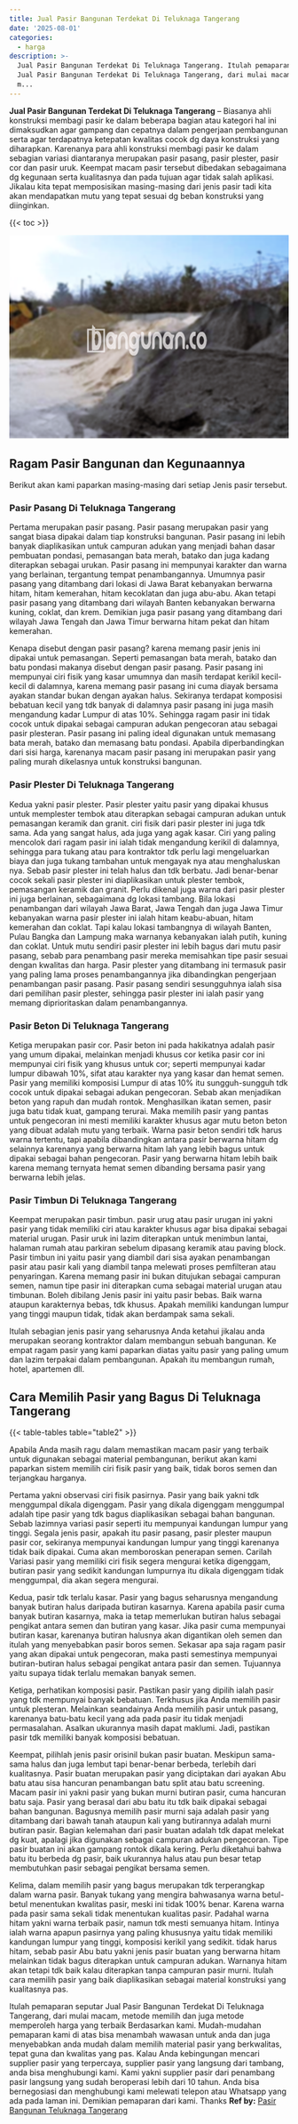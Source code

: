 ```yaml
---
title: Jual Pasir Bangunan Terdekat Di Teluknaga Tangerang
date: '2025-08-01'
categories:
  - harga
description: >-
  Jual Pasir Bangunan Terdekat Di Teluknaga Tangerang. Itulah pemaparan seputar
  Jual Pasir Bangunan Terdekat Di Teluknaga Tangerang, dari mulai macam, metode
  m...
---
```


**Jual Pasir Bangunan Terdekat Di Teluknaga Tangerang** – Biasanya ahli konstruksi membagi pasir ke dalam beberapa bagian atau kategori hal ini dimaksudkan agar gampang dan cepatnya dalam pengerjaan pembangunan serta agar terdapatnya ketepatan kwalitas cocok dg daya konstruksi yang diharapkan. Karenanya para ahli konstruksi membagi pasir ke dalam sebagian variasi diantaranya merupakan pasir pasang, pasir plester, pasir cor dan pasir uruk. Keempat macam pasir tersebut dibedakan sebagaimana dg kegunaan serta kualitasnya dan pada tujuan agar tidak salah aplikasi. Jikalau kita tepat memposisikan masing-masing dari jenis pasir tadi kita akan mendapatkan mutu yang tepat sesuai dg beban konstruksi yang diinginkan.

{{< toc >}}

![Jual Pasir Bangunan Terdekat Di Teluknaga Tangerang](/images/jual-pasir-bangunan-43.png)

## Ragam Pasir Bangunan dan Kegunaannya

Berikut akan kami paparkan masing-masing dari setiap Jenis pasir tersebut.

### Pasir Pasang Di Teluknaga Tangerang

Pertama merupakan pasir pasang. Pasir pasang merupakan pasir yang sangat biasa dipakai dalam tiap konstruksi bangunan. Pasir pasang ini lebih banyak diaplikasikan untuk campuran adukan yang menjadi bahan dasar pembuatan pondasi, pemasangan bata merah, batako dan juga kadang diterapkan sebagai urukan. Pasir pasang ini mempunyai karakter dan warna yang berlainan, tergantung tempat penambangannya. Umumnya pasir pasang yang ditambang dari lokasi di Jawa Barat kebanyakan berwarna hitam, hitam kemerahan, hitam kecoklatan dan juga abu-abu. Akan tetapi pasir pasang yang ditambang dari wilayah Banten kebanyakan berwarna kuning, coklat, dan krem. Demikian juga pasir pasang yang ditambang dari wilayah Jawa Tengah dan Jawa Timur berwarna hitam pekat dan hitam kemerahan.

Kenapa disebut dengan pasir pasang? karena memang pasir jenis ini dipakai untuk pemasangan. Seperti pemasangan bata merah, batako dan batu pondasi makanya disebut dengan pasir pasang. Pasir pasang ini mempunyai ciri fisik yang kasar umumnya dan masih terdapat kerikil kecil-kecil di dalamnya, karena memang pasir pasang ini cuma diayak bersama ayakan standar bukan dengan ayakan halus. Sekiranya terdapat komposisi bebatuan kecil yang tdk banyak di dalamnya pasir pasang ini juga masih mengandung kadar Lumpur di atas 10%. Sehingga ragam pasir ini tidak cocok untuk dipakai sebagai campuran adukan pengecoran atau sebagai pasir plesteran. Pasir pasang ini paling ideal digunakan untuk memasang bata merah, batako dan memasang batu pondasi. Apabila diperbandingkan dari sisi harga, karenanya macam pasir pasang ini merupakan pasir yang paling murah dikelasnya untuk konstruksi bangunan.

### Pasir Plester Di Teluknaga Tangerang

Kedua yakni pasir plester. Pasir plester yaitu pasir yang dipakai khusus untuk memplester tembok atau diterapkan sebagai campuran adukan untuk pemasangan keramik dan granit. ciri fisik dari pasir plester ini juga tdk sama. Ada yang sangat halus, ada juga yang agak kasar. Ciri yang paling mencolok dari ragam pasir ini ialah tidak mengandung kerikil di dalamnya, sehingga para tukang atau para kontraktor tdk perlu lagi mengeluarkan biaya dan juga tukang tambahan untuk mengayak nya atau menghaluskan nya. Sebab pasir plester ini telah halus dan tdk berbatu. Jadi benar-benar cocok sekali pasir plester ini diaplikasikan untuk plester tembok, pemasangan keramik dan granit. Perlu dikenal juga warna dari pasir plester ini juga berlainan, sebagaimana dg lokasi tambang. Bila lokasi penambangan dari wilayah Jawa Barat, Jawa Tengah dan juga Jawa Timur kebanyakan warna pasir plester ini ialah hitam keabu-abuan, hitam kemerahan dan coklat. Tapi kalau lokasi tambangnya di wilayah Banten, Pulau Bangka dan Lampung maka warnanya kebanyakan ialah putih, kuning dan coklat. Untuk mutu sendiri pasir plester ini lebih bagus dari mutu pasir pasang, sebab para penambang pasir mereka memisahkan tipe pasir sesuai dengan kwalitas dan harga. Pasir plester yang ditambang ini termasuk pasir yang paling lama proses penambangannya jika dibandingkan pengerjaan penambangan pasir pasang. Pasir pasang sendiri sesungguhnya ialah sisa dari pemilihan pasir plester, sehingga pasir plester ini ialah pasir yang memang diprioritaskan dalam penambangannya.

### Pasir Beton Di Teluknaga Tangerang

Ketiga merupakan pasir cor. Pasir beton ini pada hakikatnya adalah pasir yang umum dipakai, melainkan menjadi khusus cor ketika pasir cor ini mempunyai ciri fisik yang khusus untuk cor; seperti mempunyai kadar lumpur dibawah 10%, sifat atau karakter nya yang kasar dan hemat semen. Pasir yang memiliki komposisi Lumpur di atas 10% itu sungguh-sungguh tdk cocok untuk dipakai sebagai adukan pengecoran. Sebab akan menjadikan beton yang rapuh dan mudah rontok. Menghasilkan ikatan semen, pasir juga batu tidak kuat, gampang terurai. Maka memilih pasir yang pantas untuk pengecoran ini mesti memiliki karakter khusus agar mutu beton beton yang dibuat adalah mutu yang terbaik. Warna pasir beton sendiri tdk harus warna tertentu, tapi apabila dibandingkan antara pasir berwarna hitam dg selainnya karenanya yang berwarna hitam lah yang lebih bagus untuk dipakai sebagai bahan pengecoran. Pasir yang berwarna hitam lebih baik karena memang ternyata hemat semen dibanding bersama pasir yang berwarna lebih jelas.

### Pasir Timbun Di Teluknaga Tangerang

Keempat merupakan pasir timbun. pasir urug atau pasir urugan ini yakni pasir yang tidak memiliki ciri atau karakter khusus agar bisa dipakai sebagai material urugan. Pasir uruk ini lazim diterapkan untuk menimbun lantai, halaman rumah atau parkiran sebelum dipasang keramik atau paving block. Pasir timbun ini yaitu pasir yang diambil dari sisa ayakan penambangan pasir atau pasir kali yang diambil tanpa melewati proses pemfilteran atau penyaringan. Karena memang pasir ini bukan ditujukan sebagai campuran semen, namun tipe pasir ini diterapkan cuma sebagai material urugan atau timbunan. Boleh dibilang Jenis pasir ini yaitu pasir bebas. Baik warna ataupun karakternya bebas, tdk khusus. Apakah memiliki kandungan lumpur yang tinggi maupun tidak, tidak akan berdampak sama sekali.

Itulah sebagian jenis pasir yang seharusnya Anda ketahui jikalau anda merupakan seorang kontraktor dalam membangun sebuah bangunan. Ke empat ragam pasir yang kami paparkan diatas yaitu pasir yang paling umum dan lazim terpakai dalam pembangunan. Apakah itu membangun rumah, hotel, apartemen dll.

## Cara Memilih Pasir yang Bagus Di Teluknaga Tangerang

{{< table-tables table="table2" >}}

Apabila Anda masih ragu dalam memastikan macam pasir yang terbaik untuk digunakan sebagai material pembangunan, berikut akan kami paparkan sistem memilih ciri fisik pasir yang baik, tidak boros semen dan terjangkau harganya.

Pertama yakni observasi ciri fisik pasirnya. Pasir yang baik yakni tdk menggumpal dikala digenggam. Pasir yang dikala digenggam menggumpal adalah tipe pasir yang tdk bagus diaplikasikan sebagai bahan bangunan. Sebab lazimnya variasi pasir seperti itu mempunyai kandungan lumpur yang tinggi. Segala jenis pasir, apakah itu pasir pasang, pasir plester maupun pasir cor, sekiranya mempunyai kandungan lumpur yang tinggi karenanya tidak baik dipakai. Cuma akan memboroskan penerapan semen. Carilah Variasi pasir yang memiliki ciri fisik segera mengurai ketika digenggam, butiran pasir yang sedikit kandungan lumpurnya itu dikala digenggam tidak menggumpal, dia akan segera mengurai.

Kedua, pasir tdk terlalu kasar. Pasir yang bagus seharusnya mengandung banyak butiran halus daripada butiran kasarnya. Karena apabila pasir cuma banyak butiran kasarnya, maka ia tetap memerlukan butiran halus sebagai pengikat antara semen dan butiran yang kasar. Jika pasir cuma mempunyai butiran kasar, karenanya butiran halusnya akan digantikan oleh semen dan itulah yang menyebabkan pasir boros semen. Sekasar apa saja ragam pasir yang akan dipakai untuk pengecoran, maka pasti semestinya mempunyai butiran-butiran halus sebagai pengikat antara pasir dan semen. Tujuannya yaitu supaya tidak terlalu memakan banyak semen.

Ketiga, perhatikan komposisi pasir. Pastikan pasir yang dipilih ialah pasir yang tdk mempunyai banyak bebatuan. Terkhusus jika Anda memilih pasir untuk plesteran. Melainkan seandainya Anda memilih pasir untuk pasang, karenanya batu-batu kecil yang ada pada pasir itu tidak menjadi permasalahan. Asalkan ukurannya masih dapat maklumi. Jadi, pastikan pasir tdk memiliki banyak komposisi bebatuan.

Keempat, pilihlah jenis pasir orisinil bukan pasir buatan. Meskipun sama-sama halus dan juga lembut tapi benar-benar berbeda, terlebih dari kualitasnya. Pasir buatan merupakan pasir yang diciptakan dari ayakan Abu batu atau sisa hancuran penambangan batu split atau batu screening. Macam pasir ini yakni pasir yang bukan murni butiran pasir, cuma hancuran batu saja. Pasir yang berasal dari abu batu itu tdk baik dipakai sebagai bahan bangunan. Bagusnya memilih pasir murni saja adalah pasir yang ditambang dari bawah tanah ataupun kali yang butirannya adalah murni butiran pasir. Bagian kelemahan dari pasir buatan adalah tdk dapat melekat dg kuat, apalagi jika digunakan sebagai campuran adukan pengecoran. Tipe pasir buatan ini akan gampang rontok dikala kering. Perlu diketahui bahwa batu itu berbeda dg pasir, baik ukurannya halus atau pun besar tetap membutuhkan pasir sebagai pengikat bersama semen.

Kelima, dalam memilih pasir yang bagus merupakan tdk terperangkap dalam warna pasir. Banyak tukang yang mengira bahwasanya warna betul-betul menentukan kwalitas pasir, meski ini tidak 100% benar. Karena warna pada pasir sama sekali tidak menentukan kualitas pasir. Padahal warna hitam yakni warna terbaik pasir, namun tdk mesti semuanya hitam. Intinya ialah warna apapun pasirnya yang paling khususnya yaitu tidak memiliki kandungan lumpur yang tinggi, komposisi kerikil yang sedikit. tidak harus hitam, sebab pasir Abu batu yakni jenis pasir buatan yang berwarna hitam melainkan tidak bagus diterapkan untuk campuran adukan. Warnanya hitam akan tetapi tdk baik kalau diterapkan tanpa campuran pasir murni. Itulah cara memilih pasir yang baik diaplikasikan sebagai material konstruksi yang kualitasnya pas.

Itulah pemaparan seputar Jual Pasir Bangunan Terdekat Di Teluknaga Tangerang, dari mulai macam, metode memilih dan juga metode memperoleh harga yang terbaik Berdasarkan kami. Mudah-mudahan pemaparan kami di atas bisa menambah wawasan untuk anda dan juga menyebabkan anda mudah dalam memilih material pasir yang berkwalitas, tepat guna dan kwalitas yang pas. Kalau Anda kebingungan mencari supplier pasir yang terpercaya, supplier pasir yang langsung dari tambang, anda bisa menghubungi kami. Kami yakni supplier pasir dari penambang pasir langsung yang sudah beroperasi lebih dari 10 tahun. Anda bisa bernegosiasi dan menghubungi kami melewati telepon atau Whatsapp yang ada pada laman ini. Demikian pemaparan dari kami. Thanks
**Ref by:** [Pasir Bangunan Teluknaga Tangerang](https://id.wikipedia.org/wiki/Pasir)
